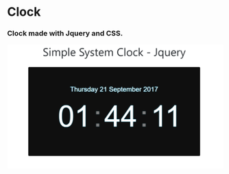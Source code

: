 # Clock

### Clock made with Jquery and CSS.

![alt text](https://github.com/marioiovanna/Clock-Jquery/blob/master/clock.PNG)
